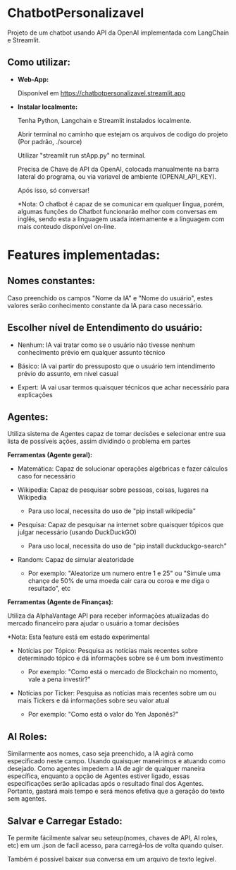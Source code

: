 # ChatbotPersonalizavel
Projeto de um chatbot usando API da OpenAI implementada com LangChain e Streamlit.
## Como utilizar:
- **Web-App:**
  
  Disponível em https://chatbotpersonalizavel.streamlit.app

- **Instalar localmente:**
  
  Tenha Python, Langchain e Streamlit instalados localmente.
  
  Abrir terminal no caminho que estejam os arquivos de codigo do projeto (Por padrão, ./source)
  
  Utilizar "streamlit run stApp.py" no terminal.
  
  Precisa de Chave de API da OpenAI, colocada manualmente na barra lateral do programa, ou via variavel de ambiente (OPENAI_API_KEY).

  Após isso, só conversar!
  
  *Nota: O chatbot é capaz de se comunicar em qualquer língua, porém, algumas funções do Chatbot funcionarão melhor com conversas em inglês, sendo esta a linguagem usada internamente e a linguagem com mais conteudo disponível on-line.

# Features implementadas:

## Nomes constantes:
  Caso preenchido os campos "Nome da IA" e "Nome do usuário", estes valores serão conhecimento constante da IA para caso necessário.
  
## Escolher nível de Entendimento do usuário:
- Nenhum: IA vai tratar como se o usuário não tivesse nenhum conhecimento prévio em qualquer assunto técnico

- Básico: IA vai partir do pressuposto que o usuário tem intendimento prévio do assunto, em nivel casual

- Expert: IA vai usar termos quaisquer técnicos que achar necessário para explicações

## Agentes:

  Utiliza sistema de Agentes capaz de tomar decisões e selecionar entre sua lista de possíveis ações, assim dividindo o problema em partes
  
  **Ferramentas (Agente geral):**
  
- Matemática: Capaz de solucionar operações algébricas e fazer cálculos caso for necessário
    
- Wikipedia: Capaz de pesquisar sobre pessoas, coisas, lugares na Wikipedia
    - Para uso local, necessita do uso de "pip install wikipedia"
      
- Pesquisa: Capaz de pesquisar na internet sobre quaisquer tópicos que julgar necessário (usando DuckDuckGO)
    - Para uso local, necessita do uso de "pip install duckduckgo-search"

- Random: Capaz de simular aleatoridade
    - Por exemplo: "Aleatorize um numero entre 1 e 25" ou "Simule uma chançe de 50% de uma moeda cair cara ou coroa e me diga o resultado", etc

**Ferramentas (Agente de Finanças):**

Utiliza da AlphaVantage API para receber informações atualizadas do mercado financeiro para ajudar o usuário a tomar decisões

  *Nota: Esta feature está em estado experimental
  
  - Notícias por Tópico: Pesquisa as notícias mais recentes sobre determinado tópico e dá informações sobre se é um bom investimento
    - Por exemplo: "Como está o mercado de Blockchain no momento, vale a pena investir?"

  - Notícias por Ticker: Pesquisa as notícias mais recentes sobre um ou mais Tickers e dá informações sobre seu valor atual
    - Por exemplo: "Como está o valor do Yen Japonês?"

## AI Roles:
  Similarmente aos nomes, caso seja preenchido, a IA agirá como especificado neste campo. Usando quaisquer maneirimos e atuando como desejado.
  Como agentes impedem a IA de agir de qualquer maneira específica, enquanto a opção de Agentes estiver ligado, essas especificações serão aplicadas após o resultado final dos Agentes.
  Portanto, gastará mais tempo e será menos efetiva que a geração do texto sem agentes.

## Salvar e Carregar Estado:

Te permite fácilmente salvar seu seteup(nomes, chaves de API, AI roles, etc) em um .json de facil acesso, para carregá-los de volta quando quiser.

Também é possível baixar sua conversa em um arquivo de texto legível.

